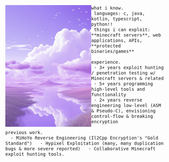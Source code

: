 <p float="left">
    <img align="left" width="270px" src="./lavender-sky.png">
    <p float="left">
        <samp>
            what i know.
            <br>
            &nbsp;languages: c, java, kotlin, typescript, python!!
            <br>
            &nbsp;things i can exploit: **minecraft servers**, web applications, APIs, **protected binaries/games**
            <br>
            <br>
        </samp>
        <samp>
        experience.
        <br>
        &nbsp;- 3+ years exploit hunting / penetration testing w/ Minecraft servers & related
        <br>
        &nbsp;- 5+ years programming high-level tools and functionality
        <br>
        &nbsp;- 2+ years reverse engineering low-level (ASM & Pseudo-C), envisioning control-flow & breaking encryption
        </samp>
        <samp>
          <br>
          <br>
          previous work.
          <br>
          &nbsp; - MiHoYo Reverse Engineering (Il2Cpp Encryption's "Gold Standard")  
          &nbsp; - Hypixel Exploitation (many, many duplication bugs & more severe reported)  
          &nbsp; - Collaborative Minecraft exploit hunting tools.  
          <br>
        </samp>
        <br>
        <br>
    </p>
</p>
